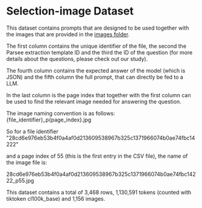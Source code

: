 # Selection-image Dataset

This dataset contains prompts that are designed to be used together with the images that are provided in the [images folder](images).

The first column contains the unique identifier of the file, the second the Parsee extraction template ID and the third the ID of the question (for more details about the questions, please check out our study).

The fourth column contains the expected answer of the model (which is JSON) and the fifth column the full prompt, that can directly be fed to a LLM.

In the last column is the page index that together with the first column can be used to find the relevant image needed for answering the question.

The image naming convention is as follows: {file_identifier}_p{page_index}.jpg

So for a file identifier "28cd6e976eb53b4f0a4af0d213609538967b325c1371966074b0ae74fbc14222"

and a page index of 55 (this is the first entry in the CSV file), the name of the image file is:

28cd6e976eb53b4f0a4af0d213609538967b325c1371966074b0ae74fbc14222_p55.jpg

This dataset contains a total of 3,468 rows, 1,130,591 tokens (counted with tiktoken cl100k_base) and 1,156 images.